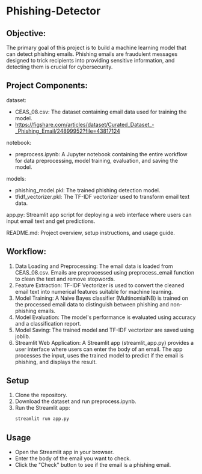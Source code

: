# Phishing-Detector

## Objective:
The primary goal of this project is to build a machine learning model that can detect phishing emails. Phishing emails are fraudulent messages designed to trick recipients into providing sensitive information, and detecting them is crucial for cybersecurity.

## Project Components:

dataset:
- CEAS_08.csv: The dataset containing email data used for training the model.
- https://figshare.com/articles/dataset/Curated_Dataset_-_Phishing_Email/24899952?file=43817124

notebook:
- preprocess.ipynb: A Jupyter notebook containing the entire workflow for data preprocessing, model training, evaluation, and saving the model.

models:
- phishing_model.pkl: The trained phishing detection model.
- tfidf_vectorizer.pkl: The TF-IDF vectorizer used to transform email text data.

app.py: Streamlit app script for deploying a web interface where users can input email text and get predictions.

README.md: Project overview, setup instructions, and usage guide.

## Workflow:

1. Data Loading and Preprocessing:
The email data is loaded from CEAS_08.csv.
Emails are preprocessed using preprocess_email function to clean the text and remove stopwords.
2. Feature Extraction:
TF-IDF Vectorizer is used to convert the cleaned email text into numerical features suitable for machine learning.
3. Model Training:
A Naive Bayes classifier (MultinomialNB) is trained on the processed email data to distinguish between phishing and non-phishing emails.
4. Model Evaluation:
The model's performance is evaluated using accuracy and a classification report.
5. Model Saving:
The trained model and TF-IDF vectorizer are saved using joblib.
6. Streamlit Web Application:
A Streamlit app (streamlit_app.py) provides a user interface where users can enter the body of an email.
The app processes the input, uses the trained model to predict if the email is phishing, and displays the result.

## Setup

1. Clone the repository.
2. Download the dataset and run preprocess.ipynb.
3. Run the Streamlit app:
    ```bash
    streamlit run app.py
    ```

## Usage

- Open the Streamlit app in your browser.
- Enter the body of the email you want to check.
- Click the "Check" button to see if the email is a phishing email.
